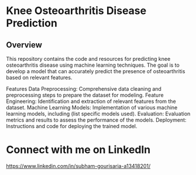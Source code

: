 # Knee Osteoarthritis Disease Prediction

## Overview
This repository contains the code and resources for predicting knee osteoarthritis disease using machine learning techniques. The goal is to develop a model that can accurately predict the presence of osteoarthritis based on relevant features.

Features
Data Preprocessing: Comprehensive data cleaning and preprocessing steps to prepare the dataset for modeling.
Feature Engineering: Identification and extraction of relevant features from the dataset.
Machine Learning Models: Implementation of various machine learning models, including (list specific models used).
Evaluation: Evaluation metrics and results to assess the performance of the models.
Deployment: Instructions and code for deploying the trained model.

# Connect with me on Linkedln
https://www.linkedin.com/in/subham-gourisaria-a13418201/
